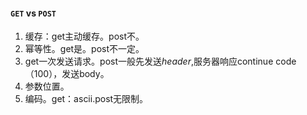 #### `GET` vs `POST`
1. 缓存：get主动缓存。post不。
2. 幂等性。get是。post不一定。
3. get一次发送请求。post一般先发送*header*,服务器响应continue code（100），发送body。
4. 参数位置。
5. 编码。get：ascii.post无限制。